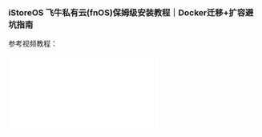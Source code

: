 ### iStoreOS 飞牛私有云(fnOS)保姆级安装教程｜Docker迁移+扩容避坑指南

参考视频教程：

<iframe src="//player.bilibili.com/player.html?bvid=BV1UefMYZEva&page=1&autoplay=0" scrolling="no" border="0" frameborder="no" framespacing="0" allowfullscreen="true"> </iframe>